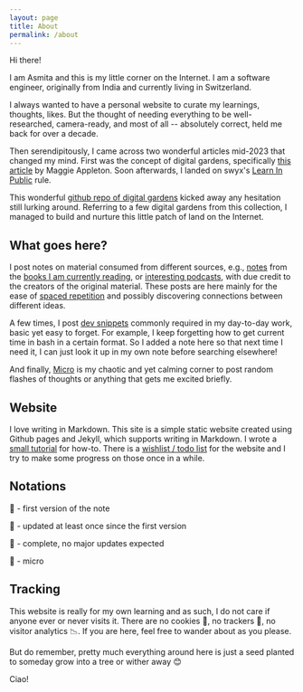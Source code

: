 ```yaml
---
layout: page
title: About
permalink: /about
---
```


Hi there!

I am Asmita and this is my little corner on the Internet. I am a software engineer, originally from India and currently living in Switzerland.

I always wanted to have a personal website to curate my learnings, thoughts, likes. But the thought of needing everything to be well-researched, camera-ready, and most of all -- absolutely correct, held me back for over a decade.

Then serendipitously, I came across two wonderful articles mid-2023 that changed my mind. First was the concept of digital gardens, specifically [this article](https://maggieappleton.com/garden-history) by Maggie Appleton. Soon afterwards, I landed on swyx's [Learn In Public](https://www.swyx.io/learn-in-public) rule.

This wonderful [github repo of digital gardens](https://github.com/lyz-code/best-of-digital-gardens) kicked away any hesitation still lurking around. Referring to a few digital gardens from this collection, I managed to build and nurture this little patch of land on the Internet.

## What goes here?

I post notes on material consumed from different sources, e.g., [notes](/tags/books) from the [books I am currently reading](/bookshelf), or [interesting podcasts](/tags/podcast), with due credit to the creators of the original material. These posts are here mainly for the ease of [spaced repetition](https://en.wikipedia.org/wiki/Spaced_repetition) and possibly discovering connections between different ideas.

A few times, I post [dev snippets](/tags/programming) commonly required in my day-to-day work, basic yet easy to forget. For example, I keep forgetting how to get current time in bash in a certain format. So I added a note here so that next time I need it, I can just look it up in my own note before searching elsewhere!

And finally, [Micro](/micro) is my chaotic and yet calming corner to post random flashes of thoughts or anything that gets me excited briefly.

## Website

I love writing in Markdown. This site is a simple static website created using Github pages and Jekyll, which supports writing in Markdown. I wrote a [small tutorial](/2023/10/14/website-creation.html) for how-to. There is a [wishlist / todo list](/2023/12/24/site-todos.html) for the website and I try to make some progress on those once in a while.

## Notations

🌱 - first version of the note

🌿 - updated at least once since the first version

🌳 - complete, no major updates expected

🍃 - micro

## Tracking

This website is really for my own learning and as such, I do not care if anyone ever or never visits it. There are no cookies 🍪, no trackers 🐾, no visitor analytics 📉. If you are here, feel free to wander about as you please. 

But do remember, pretty much everything around here is just a seed planted to someday grow into a tree or wither away 😊

Ciao!